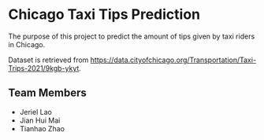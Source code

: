 # Chicago Taxi Tips Prediction
The purpose of this project to predict the amount of tips given by taxi riders in Chicago. 

Dataset is retrieved from https://data.cityofchicago.org/Transportation/Taxi-Trips-2021/9kgb-ykyt.

## Team Members
* Jeriel Lao
* Jian Hui Mai
* Tianhao Zhao
